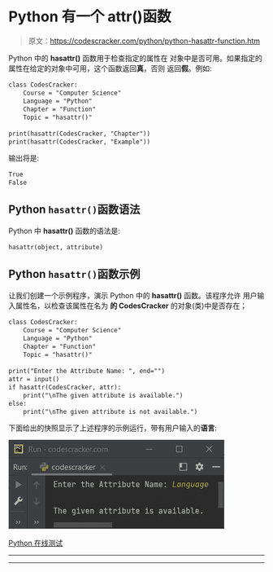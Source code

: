 # Python 有一个 attr()函数

> 原文：<https://codescracker.com/python/python-hasattr-function.htm>

Python 中的 **hasattr()** 函数用于检查指定的属性在 对象中是否可用。如果指定的属性在给定的对象中可用，这个函数返回**真**，否则 返回**假**。例如:

```
class CodesCracker:
    Course = "Computer Science"
    Language = "Python"
    Chapter = "Function"
    Topic = "hasattr()"

print(hasattr(CodesCracker, "Chapter"))
print(hasattr(CodesCracker, "Example"))
```

输出将是:

```
True
False
```

## Python `hasattr()`函数语法

Python 中 **hasattr()** 函数的语法是:

```
hasattr(object, attribute)
```

## Python `hasattr()`函数示例

让我们创建一个示例程序，演示 Python 中的 **hasattr()** 函数。该程序允许 用户输入属性名，以检查该属性在名为 **的 CodesCracker** 的对象(类)中是否存在；

```
class CodesCracker:
    Course = "Computer Science"
    Language = "Python"
    Chapter = "Function"
    Topic = "hasattr()"

print("Enter the Attribute Name: ", end="")
attr = input()
if hasattr(CodesCracker, attr):
    print("\nThe given attribute is available.")
else:
    print("\nThe given attribute is not available.")
```

下面给出的快照显示了上述程序的示例运行，带有用户输入的**语言**:

![Python hasattr function](img/5a4b6ce9b1b20c8a46df823970f290e8.png)

[Python 在线测试](/exam/showtest.php?subid=10)

* * *

* * *